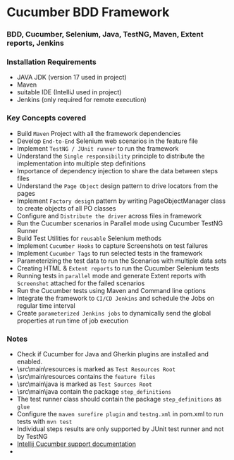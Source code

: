 # Cucumber BDD Framework
### BDD, Cucumber, Selenium, Java, TestNG, Maven, Extent reports, Jenkins

### Installation Requirements
* JAVA JDK (version 17 used in project)
* Maven
* suitable IDE (IntelliJ used in project)
* Jenkins (only required for remote execution)

### Key Concepts covered
* Build `Maven` Project with all the framework dependencies
* Develop `End-to-End` Selenium web scenarios in the feature file
* Implement `TestNG / JUnit runner` to run the framework
* Understand the `Single responsibility` principle to distribute the implementation into multiple step definitions
* Importance of dependency injection to share the data between steps files
* Understand the `Page Object` design pattern to drive locators from the pages
* Implement `Factory desig`n pattern by writing PageObjectManager class to create objects of all PO classes
* Configure and `Distribute the driver` across files in framework
* Run the Cucumber scenarios in Parallel mode using Cucumber TestNG Runner
* Build Test Utilities for `reusable` Selenium methods
* Implement `Cucumber Hooks` to capture Screenshots on test failures
* Implement `Cucumber Tags` to run selected tests in the framework
* Parameterizing the test data to run the Scenarios with multiple data sets
* Creating HTML & `Extent reports` to run the Cucumber Selenium tests
* Running tests in `parallel` mode and generate Extent reports with `Screenshot` attached for the failed scenarios
* Run the Cucumber tests using Maven and Command line options
* Integrate the framework to `CI/CD Jenkins` and schedule the Jobs on regular time interval
* Create `parameterized Jenkins jobs` to dynamically send the global properties at run time of job execution


### Notes
* Check if Cucumber for Java and Gherkin plugins are installed and enabled.
* \src\main\resources is marked as `Test Resources Root`
* \src\main\resources contains the `feature files`
* \src\main\java is marked as `Test Sources Root`
* \src\main\java contain the package `step_definitions`
* The test runner class should contain the package `step_definitions` as `glue`
* Configure the `maven surefire plugin` and `testng.xml` in pom.xml to run tests with `mvn test`
* Individual steps results are only supported by JUnit test runner and not by TestNG
* [Intellij Cucumber support documentation](https://www.jetbrains.com/help/idea/cucumber-support.html)
* 

